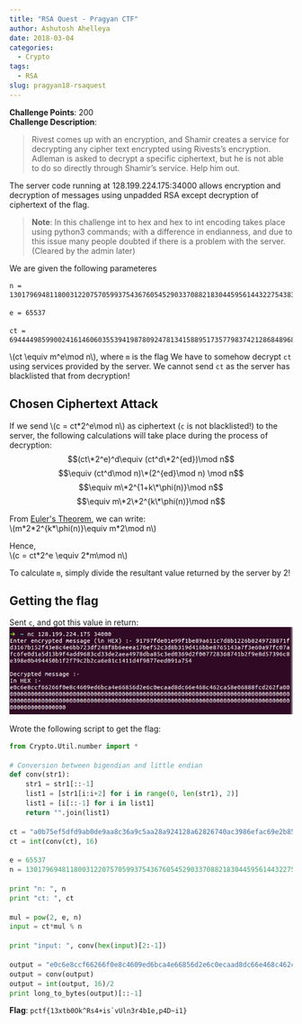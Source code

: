 ```yaml
---
title: "RSA Quest - Pragyan CTF"
author: Ashutosh Ahelleya
date: 2018-03-04
categories:
  - Crypto
tags:
  - RSA
slug: pragyan18-rsaquest
---
```


**Challenge Points**: 200  
**Challenge Description**:

> Rivest comes up with an encryption, and Shamir creates a service for decrypting any cipher text encrypted using Rivests’s encryption. Adleman is asked to decrypt a specific ciphertext, but he is not able to do so directly through Shamir’s service. Help him out.

The server code running at 128.199.224.175:34000 allows encryption and decryption of messages using unpadded RSA except decryption of ciphertext of the flag.

> **Note**: In this challenge int to hex and hex to int encoding takes place using python3 commands; with a difference in endianness, and due to this issue many people doubted if there is a problem with the server. (Cleared by the admin later)

We are given the following parameteres
```
n = 130179694811800312207570599375436760545290337088218304459561443227543838919879210106932826718964709957832014565448443505831989481273635332857613422064190271780814608757655668142589722653217662666575372999741816137327886126560719421767007673263336883710369488981181599726557800745601802965236812530181411723711

e = 65537

ct = 69444498599002416146060355394198780924781341588951735779837421286848968498675554009357869905898781520148872399183326755878612193934013951525822693629914603289302941879673741297386997183303536805694154814524708401271363470581810272090735001235877055650310458867045448669590067228718232647309402304869321062304
```

\\(ct \equiv m^e\mod n\\), where `m` is the flag
We have to somehow decrypt `ct` using services provided by the server. We cannot send `ct` as the server has blacklisted that from decryption!

## Chosen Ciphertext Attack
If we send \\(c = ct\*2^e\mod n\\) as ciphertext (`c` is not blacklisted!) to the server, the following calculations will take place during the process of decryption:  
$$(ct\*2^e)^d\equiv (ct^d\*2^{ed})\mod n$$
$$\equiv (ct^d\mod n)\*(2^{ed}\mod n) \mod n$$
$$\equiv m\*2^{1+k\*\phi(n)}\mod n$$
$$\equiv m\*2\*2^{k\*\phi(n)}\mod n$$

From [Euler's Theorem](https://en.wikipedia.org/wiki/Euler%27s_theorem), we can write:  
\\(m\*2\*2^{k\*\phi(n)}\equiv m\*2\mod n\\)  

Hence,  
\\(c = ct\*2^e \equiv 2\*m\mod n\\)

To calculate `m`, simply divide the resultant value returned by the server by 2!

## Getting the flag

Sent `c`, and got this value in return:
![picture](/pragyanctf-rsaquest.png)

Wrote the following script to get the flag:
~~~python
from Crypto.Util.number import *

# Conversion between bigendian and little endian
def conv(str1):
    str1 = str1[::-1]
    list1 = [str1[i:i+2] for i in range(0, len(str1), 2)]
    list1 = [i[::-1] for i in list1]
    return "".join(list1)

ct = "a0b75ef5dfd9ab0de9aa8c36a9c5aa28a924128a62826740ac3986efac69e2b85fc0df803e80da04c5f803726689e5f3134178de3cb203f6aebca22b376f7205d93a7224aca82cbbdc382200a1749fee095dfebe2aaabf99b622e4343bf5423cf6527433e26273e67d576157bf65a9258f613be9ad88d7b50350a89e676ae462"
ct = int(conv(ct), 16)

e = 65537
n = 130179694811800312207570599375436760545290337088218304459561443227543838919879210106932826718964709957832014565448443505831989481273635332857613422064190271780814608757655668142589722653217662666575372999741816137327886126560719421767007673263336883710369488981181599726557800745601802965236812530181411723711

print "n: ", n
print "ct: ", ct

mul = pow(2, e, n)
input = ct*mul % n

print "input: ", conv(hex(input)[2:-1])

output = "e0c6e8ccf66266f0e8c4609ed6bca4e66856d2e6c0ecaad8dc66e468c462ca58e06888fcd262fa0000000000000000000000000000000000000000000000000000000000000000000000000000000000000000000000000000000000000000000000000000000000000000000000000000000000000000000000000000000000"
output = conv(output)
output = int(output, 16)/2
print long_to_bytes(output)[::-1]
~~~

**Flag**: ```pctf{13xtb0Ok^Rs4+is`vUln3r4b1e,p4D~i1}```
